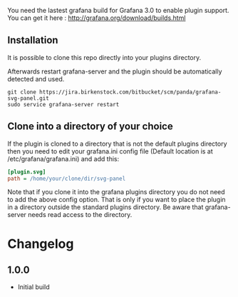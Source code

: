 You need the lastest grafana build for Grafana 3.0 to enable plugin support. You can get it here : http://grafana.org/download/builds.html

## Installation

It is possible to clone this repo directly into your plugins directory.

Afterwards restart grafana-server and the plugin should be automatically detected and used.

```
git clone https://jira.birkenstock.com/bitbucket/scm/panda/grafana-svg-panel.git
sudo service grafana-server restart
```


## Clone into a directory of your choice

If the plugin is cloned to a directory that is not the default plugins directory then you need to edit your grafana.ini config file (Default location is at /etc/grafana/grafana.ini) and add this:

```ini
[plugin.svg]
path = /home/your/clone/dir/svg-panel
```

Note that if you clone it into the grafana plugins directory you do not need to add the above config option. That is only
if you want to place the plugin in a directory outside the standard plugins directory. Be aware that grafana-server
needs read access to the directory.

# Changelog

## 1.0.0

* Initial build